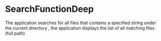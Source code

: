 # SearchFunctionDeep
The application searches for all files that contains a specified string under the current directory , the application displays the list of all matching files (full path)
